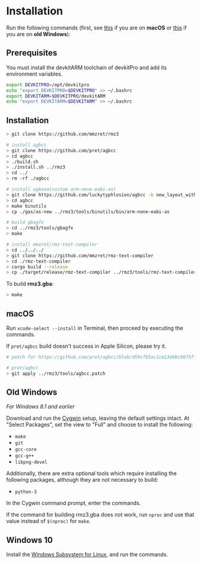 # Installation

Run the following commands (first, see [this](#macos) if you are on **macOS** or [this](#old-windows) if you are on **old Windows**):

## Prerequisites

You must install the devkitARM toolchain of devkitPro and add its environment variables.

```sh
export DEVKITPRO=/opt/devkitpro
echo "export DEVKITPRO=$DEVKITPRO" >> ~/.bashrc
export DEVKITARM=$DEVKITPRO/devkitARM
echo "export DEVKITARM=$DEVKITARM" >> ~/.bashrc
```

## Installation

```sh
> git clone https://github.com/mmzret/rmz3

# install agbcc
> git clone https://github.com/pret/agbcc
> cd agbcc
> ./build.sh
> ./install.sh ../rmz3
> cd ../
> rm -rf ./agbcc

# install agbasm(custom arm-none-eabi-as)
> git clone https://github.com/luckytyphlosion/agbcc -b new_layout_with_libs
> cd agbcc
> make binutils
> cp ./gas/as-new ../rmz3/tools/binutils/bin/arm-none-eabi-as

# build gbagfx
> cd ../rmz3/tools/gbagfx
> make

# install mmzret/rmz-text-compiler
> cd ../../../
> git clone https://github.com/mmzret/rmz-text-compiler
> cd ./rmz-text-compiler
> cargo build --release
> cp ./target/release/rmz-text-compiler ../rmz3/tools/rmz-text-compiler
```

To build **rmz3.gba**:

```sh
> make
```

## macOS

Run `xcode-select --install` in Terminal, then proceed by executing the commands.

If `pret/agbcc` build doesn't success in Apple Silicon, please try it.

```sh
# patch for https://github.com/pret/agbcc/blob/d59cfb5ac1ce13d4bc9875ffef1666b118338d33/gcc_arm/configure#L587

# pret/agbcc
> git apply ../rmz3/tools/agbcc.patch
```

## Old Windows

*For Windows 8.1 and earlier*

Download and run the [Cygwin](https://www.cygwin.com/install.html) setup, leaving the default settings intact. At "Select Packages", set the view to "Full" and choose to install the following:

- `make`
- `git`
- `gcc-core`
- `gcc-g++`
- `libpng-devel`

Additionally, there are extra optional tools which require installing the following packages, although they are not necessary to build:

- `python-3`

In the Cygwin command prompt, enter the commands.

If the command for building rmz3.gba does not work, run `nproc` and use that value instead of `$(nproc)` for `make`.


## Windows 10

Install the [Windows Subsystem for Linux](https://docs.microsoft.com/windows/wsl/install-win10), and run the commands.


